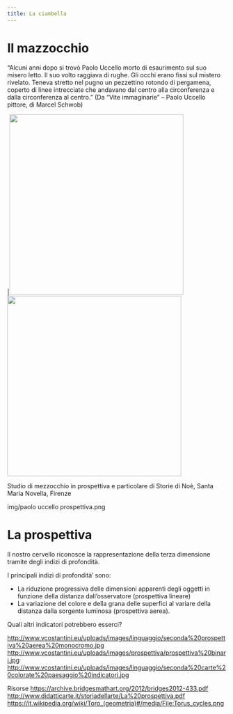 ```yaml
---
title: La ciambella
---
```


# Il mazzocchio
“Alcuni anni dopo si trovò Paolo Uccello morto di esaurimento sul suo misero letto. Il suo volto raggiava di rughe. Gli occhi erano fissi sul mistero rivelato. Teneva stretto nel pugno un pezzettino rotondo di pergamena, coperto di linee intrecciate che andavano dal centro alla circonferenza e dalla circonferenza al centro.” (Da “Vite immaginarie” – Paolo Uccello pittore, di Marcel Schwob)


|<img src="https://vestioevo.files.wordpress.com/2015/06/image15.jpg" 
width="400" height="414"> <img src="https://vestioevo.files.wordpress.com/2015/06/image16.jpg" 
width="400" height="414">    

Studio di mezzocchio in prospettiva e particolare di Storie di Noè, Santa Maria Novella, Firenze

img/paolo uccello prospettiva.png

# La prospettiva

Il nostro cervello riconosce la rappresentazione della terza dimensione tramite degli indizi di profondità.

I principali indizi di profondità’ sono:
 
- La riduzione progressiva delle dimensioni apparenti degli oggetti in funzione della distanza dall’osservatore (prospettiva lineare)
- La variazione del colore e della grana delle superfici al variare della distanza dalla sorgente luminosa (prospettiva aerea).

Quali altri indicatori potrebbero esserci?

http://www.vcostantini.eu/uploads/images/linguaggio/seconda%20prospettiva%20aerea%20monocromo.jpg
http://www.vcostantini.eu/uploads/images/prospettiva/prospettiva%20binari.jpg
http://www.vcostantini.eu/uploads/images/linguaggio/seconda%20carte%20colorate%20paesaggio%20indicatori.jpg

Risorse
https://archive.bridgesmathart.org/2012/bridges2012-433.pdf
http://www.didatticarte.it/storiadellarte/La%20prospettiva.pdf
https://it.wikipedia.org/wiki/Toro_(geometria)#/media/File:Torus_cycles.png

